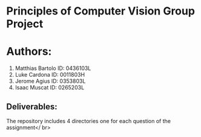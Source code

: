 # Principles of Computer Vision Group Project
 
# Authors:
1. Matthias Bartolo ID: 0436103L
2. Luke Cardona ID: 0011803H
3. Jerome Agius ID: 0353803L
4. Isaac Muscat ID: 0265203L

## Deliverables:
The repository includes 4 directories one for each question of the assignment</ br>
 
